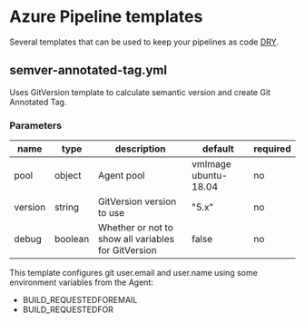 # Azure Pipeline templates

Several templates that can be used to keep your pipelines as code [DRY](https://en.wikipedia.org/wiki/Don%27t_repeat_yourself).

## semver-annotated-tag.yml

Uses GitVersion template to calculate semantic version and create Git Annotated Tag.

### Parameters

| name | type | description | default | required |
| ---- | ---- | ----------- | ------- | -------- |
| pool | object | Agent pool | vmImage ubuntu-18.04 | no |
| version | string | GitVersion version to use | "5.x" | no |
| debug | boolean | Whether or not to show all variables for GitVersion | false | no |

This template configures git user.email and user.name using some environment variables from the Agent:

* BUILD_REQUESTEDFOREMAIL
* BUILD_REQUESTEDFOR
